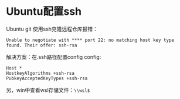 # Ubuntu配置ssh
Ubuntu git 使用ssh克隆远程仓库报错：
```
Unable to negotiate with **** port 22: no matching host key type found. Their offer: ssh-rsa
```
解决方案：在.ssh路径配置config
config:
```
Host *
HostkeyAlgorithms +ssh-rsa
PubkeyAcceptedKeyTypes +ssh-rsa
```
另，win中查看wsl存储文件：```\\wsl$```